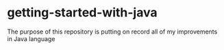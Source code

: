 # getting-started-with-java
The purpose of this repository is putting on record all of my improvements in Java language 
